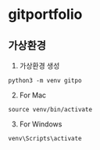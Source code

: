 # gitportfolio
 
## 가상환경
1. 가상환경 생성
```
python3 -m venv gitpo
```
2.  For Mac 
```
source venv/bin/activate
```
3. For Windows
```
venv\Scripts\activate
```
